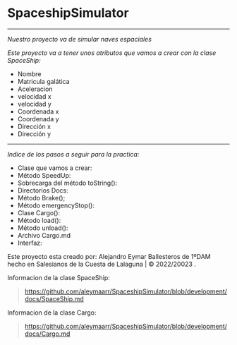 # SpaceshipSimulator
***
*Nuestro proyecto va de simular naves espaciales*

*Este proyecto va a tener unos atributos que vamos a crear con la clase SpaceShip:*

* Nombre
* Matricula galática
* Aceleracion
* velocidad x
* velocidad y
* Coordenada x
* Coordenada y
* Dirección x
* Dirección y




***
*Indice de los pasos a seguir para la practica:*
* Clase que vamos a crear:
* Método SpeedUp:
* Sobrecarga del método toString():
* Directorios Docs:
* Método Brake();
* Método emergencyStop():
* Clase Cargo():
* Método load():
* Método unload():
* Archivo Cargo.md
* Interfaz:




Este proyecto esta creado por: Alejandro Eymar Ballesteros de 1ºDAM hecho en Salesianos de  la Cuesta de Lalaguna | © 2022/20023 .


Informacion de la clase SpaceShip:
> https://github.com/aleymaarr/SpaceshipSimulator/blob/development/docs/SpaceShip.md
> 
Informacion de la clase Cargo:
> https://github.com/aleymaarr/SpaceshipSimulator/blob/development/docs/Cargo.md